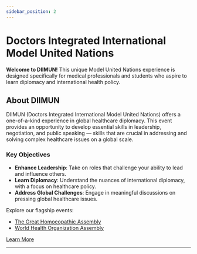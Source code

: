 ```yaml
---
sidebar_position: 2
---
```


# Doctors Integrated International Model United Nations

**Welcome to DIIMUN!** This unique Model United Nations experience is designed specifically for medical professionals and students who aspire to learn diplomacy and international health policy.

## About DIIMUN
DIIMUN (Doctors Integrated International Model United Nations) offers a one-of-a-kind experience in global healthcare diplomacy. This event provides an opportunity to develop essential skills in leadership, negotiation, and public speaking — skills that are crucial in addressing and solving complex healthcare issues on a global scale.

### Key Objectives
- **Enhance Leadership**: Take on roles that challenge your ability to lead and influence others.
- **Learn Diplomacy**: Understand the nuances of international diplomacy, with a focus on healthcare policy.
- **Address Global Challenges**: Engage in meaningful discussions on pressing global healthcare issues.

Explore our flagship events:
- [The Great Homoeopathic Assembly](./great-homoeopathic-assembly)
- [World Health Organization Assembly](./who-assembly)


[Learn More](https://dev.onthewifi.com/diimun)

---
